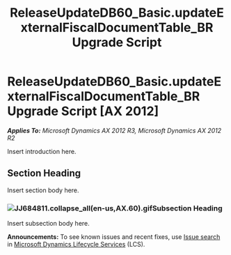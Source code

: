 ﻿---
title: ReleaseUpdateDB60_Basic.updateExternalFiscalDocumentTable_BR Upgrade Script
TOCTitle: ReleaseUpdateDB60_Basic.updateExternalFiscalDocumentTable_BR Upgrade Script
ms:assetid: 1d720027-21a3-2c6f-81a5-1e24f388420c
ms:mtpsurl: https://msdn.microsoft.com/en-us/library/JJ684811(v=AX.60)
ms:contentKeyID: 49707014
ms.date: 05/18/2015
mtps_version: v=AX.60
---

# ReleaseUpdateDB60\_Basic.updateExternalFiscalDocumentTable\_BR Upgrade Script [AX 2012]


_**Applies To:** Microsoft Dynamics AX 2012 R3, Microsoft Dynamics AX 2012 R2_

Insert introduction here.

## Section Heading

Insert section body here.

### ![JJ684811.collapse\_all(en-us,AX.60).gif](images/Gg863931.collapse_all(en-us,AX.60).gif "JJ684811.collapse_all(en-us,AX.60).gif")Subsection Heading

Insert subsection body here.

  
**Announcements:** To see known issues and recent fixes, use [Issue search](http://go.microsoft.com/fwlink/?linkid=389258) in [Microsoft Dynamics Lifecycle Services](http://go.microsoft.com/fwlink/?linkid=306505) (LCS).

